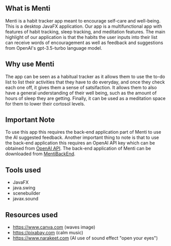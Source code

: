 ## What is Menti
Menti is a habit tracker app meant to encourage self-care and well-being. This is a desktop JavaFX application. Our app is a multifunctional app with features of habit tracking, sleep tracking, and meditation features.
The main highlight of our application is that the habits the user inputs into their list can receive words of encouragement as well as feedback and suggestions from OpenAI's gpt-3.5-turbo language model.

## Why use Menti

The app can be seen as a habitual tracker as it allows them to use the to-do list to list their activities that they have to do everyday, and once they check each one off, it gives them a sense of satsifaction. It allows them to also have a general understanding of their well being, such as the amount of hours of sleep they are getting. Finally, it can be used as a meditation space for them to lower their cortosol levels.

## Important Note
To use this app this requires the back-end application part of Menti to use the AI suggested feedback. Another important thing to note is that to use the back-end application this requires an OpenAI API key which can be obtained from [OpenAI API](https://platform.openai.com/api-keys).
The back-end application of Menti can be downloaded from [MentiBackEnd](https://github.com/PakmanGames/MentiBackEnd).

## Tools used
- JavaFX
- java.swing
- scenebuilder
- javax.sound


## Resources used
- https://www.canva.com (waves image)
- https://pixabay.com (calm music)
- https://www.narakeet.com (AI use of sound effect "open your eyes")
